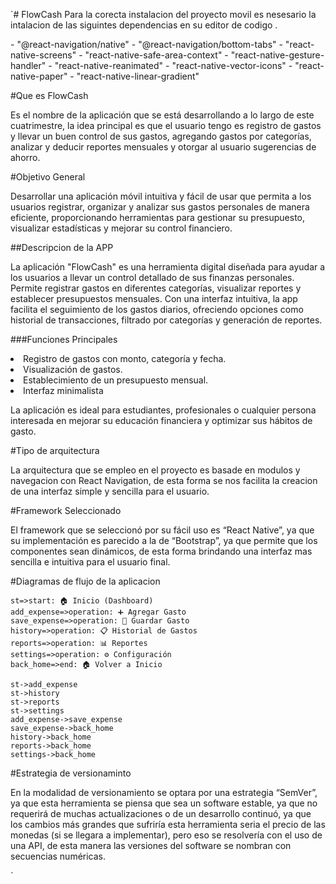 `# FlowCash
Para la corecta instalacion del proyecto movil es nesesario la intalacion de las siguintes dependencias en su editor de codigo .
<p>
- "@react-navigation/native"
- "@react-navigation/bottom-tabs"
-  "react-native-screens"
- "react-native-safe-area-context"
- "react-native-gesture-handler"
- "react-native-reanimated"
- "react-native-vector-icons"
- "react-native-paper"
- "react-native-linear-gradient"
</p>

#Que es FlowCash
<p>
Es el nombre de la aplicación que se está desarrollando a lo largo de este cuatrimestre, la idea principal es que el usuario tengo es registro de gastos y llevar un buen control de sus gastos, agregando gastos por categorías, analizar y deducir reportes mensuales y otorgar al usuario sugerencias de ahorro.
</p>

#Objetivo General
<p>
Desarrollar una aplicación móvil intuitiva y fácil de usar que permita a los usuarios registrar, organizar y analizar sus gastos personales de manera eficiente, proporcionando herramientas para gestionar su presupuesto, visualizar estadísticas y mejorar su control financiero.
</p>

##Descripcion de la APP
<p>
La aplicación "FlowCash" es una herramienta digital diseñada para ayudar a los usuarios a llevar un control detallado de sus finanzas personales. Permite registrar gastos en diferentes categorías, visualizar reportes y establecer presupuestos mensuales.
Con una interfaz intuitiva, la app facilita el seguimiento de los gastos diarios, ofreciendo opciones como historial de transacciones, filtrado por categorías y generación de reportes. 
</p>

###Funciones Principales
<p>
<li>Registro de gastos con monto, categoría y fecha.</li>
<li>Visualización de gastos.</li>
<li>Establecimiento de un presupuesto mensual.</li>
<li>Interfaz minimalista </li>

La aplicación es ideal para estudiantes, profesionales o cualquier persona interesada en mejorar su educación financiera y optimizar sus hábitos de gasto.
</p>

#Tipo de arquitectura
<p>
La arquitectura que se empleo en el proyecto es basade en modulos y navegacion con React Navigation, de esta forma se nos facilita la creacion de una interfaz simple y sencilla para el usuario.
</p>


#Framework Seleccionado
<p>
El framework que se seleccionó por su fácil uso es “React Native”, ya que su implementación es parecido a la de “Bootstrap”, ya que permite que los componentes sean dinámicos, de esta forma brindando una interfaz mas sencilla e intuitiva para el usuario final.
</p>

#Diagramas de flujo de la aplicacion

```flow
st=>start: 🏠 Inicio (Dashboard)
add_expense=>operation: ➕ Agregar Gasto
save_expense=>operation: 💾 Guardar Gasto
history=>operation: 📋 Historial de Gastos
reports=>operation: 📊 Reportes
settings=>operation: ⚙️ Configuración
back_home=>end: 🏠 Volver a Inicio

st->add_expense
st->history
st->reports
st->settings
add_expense->save_expense
save_expense->back_home
history->back_home
reports->back_home
settings->back_home
```

#Estrategia de versionaminto
<p>
En la modalidad de versionamiento se optara por una estrategia “SemVer”, ya que esta herramienta se piensa que sea un software estable, ya que no requerirá de muchas actualizaciones o de un desarrollo continuó, ya que los cambios más grandes que sufriría esta herramienta seria el  precio de las monedas (si se llegara a implementar), pero eso se resolvería con el uso de una API, de esta manera las versiones del software se nombran con secuencias numéricas.
</p>`
